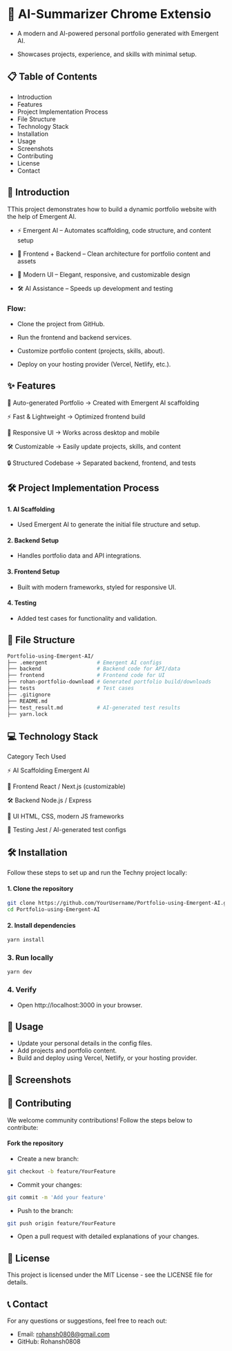 # 🧠 AI-Summarizer Chrome Extensio



- A modern and AI-powered personal portfolio generated with Emergent AI.

- Showcases projects, experience, and skills with minimal setup.


## 📋 Table of Contents
- Introduction
- Features
- Project Implementation Process
- File Structure
- Technology Stack
- Installation
- Usage
- Screenshots
- Contributing
- License
- Contact

## 📘 Introduction

TThis project demonstrates how to build a dynamic portfolio website with the help of Emergent AI.

- ⚡ Emergent AI – Automates scaffolding, code structure, and content setup

- 🧩 Frontend + Backend – Clean architecture for portfolio content and assets

- 🎨 Modern UI – Elegant, responsive, and customizable design

- 🛠 AI Assistance – Speeds up development and testing

### Flow:

- Clone the project from GitHub.

- Run the frontend and backend services.

- Customize portfolio content (projects, skills, about).

- Deploy on your hosting provider (Vercel, Netlify, etc.).

## ✨ Features

📝 Auto-generated Portfolio → Created with Emergent AI scaffolding

⚡ Fast & Lightweight → Optimized frontend build

🎨 Responsive UI → Works across desktop and mobile

🛠 Customizable → Easily update projects, skills, and content

🔒 Structured Codebase → Separated backend, frontend, and tests

## 🛠 Project Implementation Process

#### 1. AI Scaffolding
- Used Emergent AI to generate the initial file structure and setup.

#### 2. Backend Setup
- Handles portfolio data and API integrations.

#### 3. Frontend Setup
- Built with modern frameworks, styled for responsive UI.

#### 4. Testing
- Added test cases for functionality and validation.

## 📁 File Structure

```bash
Portfolio-using-Emergent-AI/
├── .emergent                # Emergent AI configs
├── backend                  # Backend code for API/data
├── frontend                 # Frontend code for UI
├── rohan-portfolio-download # Generated portfolio build/downloads
├── tests                    # Test cases
├── .gitignore
├── README.md
├── test_result.md           # AI-generated test results
├── yarn.lock
```

## 💻 Technology Stack

Category	Tech Used

⚡ AI Scaffolding	Emergent AI

🧩 Frontend	React / Next.js (customizable)

🛠 Backend	Node.js / Express

🎨 UI	HTML, CSS, modern JS frameworks

🧪 Testing	Jest / AI-generated test configs


## 🛠 Installation

Follow these steps to set up and run the Techny project locally:

#### 1. Clone the repository

```bash
git clone https://github.com/YourUsername/Portfolio-using-Emergent-AI.git
cd Portfolio-using-Emergent-AI
```

#### 2. Install dependencies

~~~bash
yarn install
~~~

### 3. Run locally

~~~bash
yarn dev
~~~

### 4. Verify
- Open http://localhost:3000 in your browser.

## 🚀 Usage
- Update your personal details in the config files.
- Add projects and portfolio content.
- Build and deploy using Vercel, Netlify, or your hosting provider.


## 📸 Screenshots



## 🤝 Contributing
We welcome community contributions! Follow the steps below to contribute:

#### Fork the repository
- Create a new branch:
```bash
git checkout -b feature/YourFeature
```

- Commit your changes:
```bash
git commit -m 'Add your feature'
```

- Push to the branch:
```bash
git push origin feature/YourFeature
```

- Open a pull request with detailed explanations of your changes.

## 📄 License

This project is licensed under the MIT License - see the LICENSE file for details.

## 📞 Contact
For any questions or suggestions, feel free to reach out:

- Email: rohansh0808@gmail.com
- GitHub: Rohansh0808
